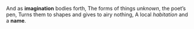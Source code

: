 And as **imagination** bodies forth,
The forms of things *unknown*, the poet’s pen,
Turns them to shapes and gives to airy nothing,
A local *habitation* and a **name**.
